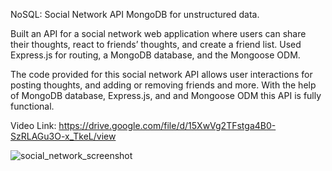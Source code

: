 NoSQL: Social Network API
MongoDB for unstructured data. 

Built an API for a social network web application where users can share their thoughts, react to friends’ thoughts, and create a friend list. Used Express.js for routing, a MongoDB database, and the Mongoose ODM.

The code provided for this social network API allows user interactions for posting thoughts, and adding or removing friends and more. With the help of MongoDB database, Express.js, and and Mongoose ODM this API is fully functional.

Video Link:
https://drive.google.com/file/d/15XwVg2TFstga4B0-SzRLAGu3O-x_TkeL/view


![social_network_screenshot](https://user-images.githubusercontent.com/107002411/190230282-e0628973-ad30-406d-a14b-dc6b71c67dbc.jpg)
